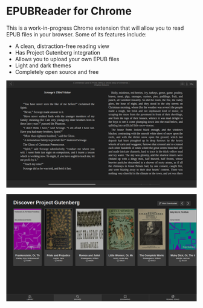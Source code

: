 # EPUBReader for Chrome

This is a work-in-progress Chrome extension that will allow you to read EPUB files in your browser. Some of its features include:

* A clean, distraction-free reading view
* Has Project Gutenberg integration
* Allows you to upload your own EPUB files
* Light and dark themes
* Completely open source and free

![Reader in use](./images/image3.png)

![Project Gutenberg integration](./images/image4.png)